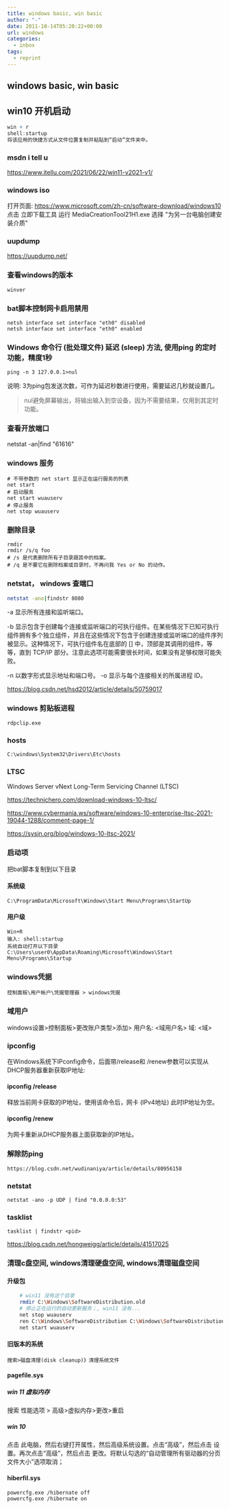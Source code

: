 ```yaml
---
title: windows basic, win basic
author: "-"
date: 2011-10-14T05:20:22+00:00
url: windows
categories:
  - inbox
tags:
  - reprint
---
```

## windows basic, win basic

## win10 开机启动

```r
win + r
shell:startup
将该应用的快捷方式从文件位置复制并粘贴到“启动”文件夹中。

```

### msdn i tell u

<https://www.itellu.com/2021/06/22/win11-v2021-v1/>

### windows iso

打开页面: <https://www.microsoft.com/zh-cn/software-download/windows10>
点击 立即下载工具
运行 MediaCreationTool21H1.exe
选择 "为另一台电脑创建安装介质"

### uupdump

<https://uupdump.net/>

### 查看windows的版本

    winver

### bat脚本控制网卡启用禁用

    netsh interface set interface "eth0" disabled
    netsh interface set interface "eth0" enabled

### Windows 命令行 (批处理文件) 延迟 (sleep) 方法, 使用ping 的定时功能，精度1秒

    ping -n 3 127.0.0.1>nul

说明: 3为ping包发送次数，可作为延迟秒数进行使用，需要延迟几秒就设置几。
>nul避免屏幕输出，将输出输入到空设备，因为不需要结果，仅用到其定时功能。

### 查看开放端口

netstat -an|find "61616"

### windows 服务

    # 不带参数的 net start 显示正在运行服务的列表
    net start
    # 启动服务
    net start wuauserv
    # 停止服务
    net stop wuauserv

### 删除目录

    rmdir  
    rmdir /s/q foo
    # /s 是代表删除所有子目录跟其中的档案。 
    # /q 是不要它在删除档案或目录时，不再问我 Yes or No 的动作。 

### netstat， windows 查端口

```bash
netstat -ano|findstr 8080
```

-a 显示所有连接和监听端口。

-b 显示包含于创建每个连接或监听端口的可执行组件。在某些情况下已知可执行组件拥有多个独立组件，并且在这些情况下包含于创建连接或监听端口的组件序列被显示。这种情况下，可执行组件名在底部的 [] 中，顶部是其调用的组件，等等，直到 TCP/IP 部分。注意此选项可能需要很长时间，如果没有足够权限可能失败。

-n 以数字形式显示地址和端口号。
-o 显示与每个连接相关的所属进程 ID。

<https://blog.csdn.net/hsd2012/article/details/50759017>

### windows  剪贴板进程

    rdpclip.exe

### hosts

    C:\windows\System32\Drivers\Etc\hosts

### LTSC

Windows Server vNext Long-Term Servicing Channel (LTSC)

<https://technichero.com/download-windows-10-ltsc/>

<https://www.cybermania.ws/software/windows-10-enterprise-ltsc-2021-19044-1288/comment-page-1/>

<https://sysin.org/blog/windows-10-ltsc-2021/>

### 启动项

把bat脚本复制到以下目录

#### 系统级

    C:\ProgramData\Microsoft\Windows\Start Menu\Programs\StartUp

#### 用户级

    Win+R
    输入: shell:startup
    系统自动打开以下目录
    C:\Users\user0\AppData\Roaming\Microsoft\Windows\Start Menu\Programs\Startup

### windows凭据

    控制面板\用户帐户\凭据管理器 > windows凭据

### 域用户

windows设置>控制面板>更改账户类型>添加>
用户名: <域用户名>
域: <域>

### ipconfig

在Windows系统下IPconfig命令，后面带/release和 /renew参数可以实现从DHCP服务器重新获取IP地址:

#### ipconfig /release

释放当前网卡获取的IP地址，使用该命令后，网卡 (IPv4地址) 此时IP地址为空。

#### ipconfig /renew

为网卡重新从DHCP服务器上面获取新的IP地址。

### 解除防ping

    https://blog.csdn.net/wudinaniya/article/details/80956158

### netstat

    netstat -ano -p UDP | find "0.0.0.0:53"

### tasklist

    tasklist | findstr <pid>

<https://blog.csdn.net/hongweigg/article/details/41517025>

### 清理c盘空间, windows清理硬盘空间, windows清理磁盘空间

#### 升级包

```bash
    # win11 没有这个目录
    rmdir C:\Windows\SoftwareDistribution.old
    # 停止正在运行的自动更新服务；, win11 没有...
    net stop wuauserv
    ren C:\Windows\SoftwareDistribution C:\Windows\SoftwareDistribution.bak
    net start wuauserv
```

#### 旧版本的系统

    搜索>磁盘清理(disk cleanup)》清理系统文件

#### pagefile.sys

##### win 11 虚拟内存

搜索 性能选项
    > 高级>虚拟内存>更改>重启

##### win 10

点击 此电脑，然后右键打开属性，然后高级系统设置。点击“高级”，然后点击 设置。再次点击“高级”，然后点击 更改。将默认勾选的“自动管理所有驱动器的分页文件大小”选项取消；

#### hiberfil.sys

    powercfg.exe /hibernate off
    powercfg.exe /hibernate on
